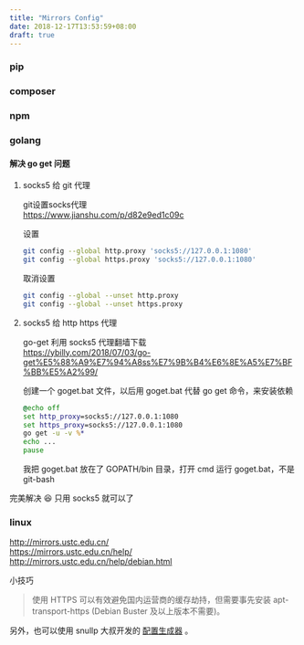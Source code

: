 ```yaml
---
title: "Mirrors Config"
date: 2018-12-17T13:53:59+08:00
draft: true
---
```


### pip

### composer

### npm

### golang

#### 解决 go get 问题

1. socks5 给 git 代理

	git设置socks代理  
	https://www.jianshu.com/p/d82e9ed1c09c

	设置

	```bash
	git config --global http.proxy 'socks5://127.0.0.1:1080'
	git config --global https.proxy 'socks5://127.0.0.1:1080'
	```

	取消设置

	```bash
	git config --global --unset http.proxy
	git config --global --unset https.proxy
	```

2. socks5 给 http https 代理

	go-get 利用 socks5 代理翻墙下载  
	https://ybilly.com/2018/07/03/go-get%E5%88%A9%E7%94%A8ss%E7%9B%B4%E6%8E%A5%E7%BF%BB%E5%A2%99/

	创建一个 goget.bat 文件，以后用 goget.bat 代替 go get 命令，来安装依赖

	```bat
	@echo off
	set http_proxy=socks5://127.0.0.1:1080
	set https_proxy=socks5://127.0.0.1:1080
	go get -u -v %*
	echo ...
	pause
	```

	我把 goget.bat 放在了 GOPATH/bin 目录，打开 cmd 运行 goget.bat，不是 git-bash

完美解决 😆
只用 socks5 就可以了

### linux

http://mirrors.ustc.edu.cn/  
https://mirrors.ustc.edu.cn/help/  
http://mirrors.ustc.edu.cn/help/debian.html

小技巧

> 使用 HTTPS 可以有效避免国内运营商的缓存劫持，但需要事先安装 apt-transport-https (Debian Buster 及以上版本不需要)。

另外，也可以使用 snullp 大叔开发的 [配置生成器](https://mirrors.ustc.edu.cn/repogen/) 。